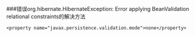 
###错误org.hibernate.HibernateException: Error applying BeanValidation relational constraints的解决方法

	<property name="javax.persistence.validation.mode">none</property>